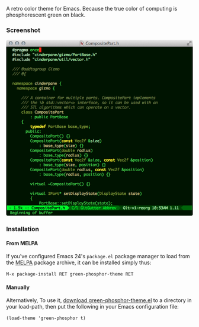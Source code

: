 A retro color theme for Emacs. Because the true color of computing is
phosphorescent green on black.

### Screenshot

![green-phosphor-theme](green-phosphor-theme.png)

### Installation

#### From MELPA

If you've configured Emacs 24's `package.el` package manager to load
from the [MELPA](http://melpa.org/) package archive, it can be
installed simply thus:

```
M-x package-install RET green-phosphor-theme RET
```

#### Manually

Alternatively, To use it,
[download green-phosphor-theme.el](/green-phosphor-theme.el) to
a directory in your load-path, then put the following in your Emacs
configuration file:

```emacs-lisp
(load-theme 'green-phosphor t)
```
